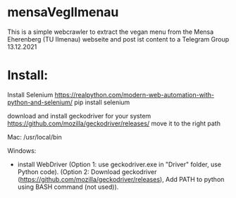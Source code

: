 # mensaVegIlmenau
This is a simple webcrawler to extract the vegan menu from the Mensa Eherenberg (TU Ilmenau) webseite and post ist content to a Telegram Group
13.12.2021

# Install:
Install Selenium https://realpython.com/modern-web-automation-with-python-and-selenium/		pip install selenium


download and install geckodriver for your system
https://github.com/mozilla/geckodriver/releases/
move it to the right path

Mac:
/usr/local/bin

Windows:
- install WebDriver (Option 1: use geckodriver.exe in "Driver" folder, use Python code). 
					(Option 2: Download geckodriver (https://github.com/mozilla/geckodriver/releases), Add PATH to python using BASH command (not used)).


